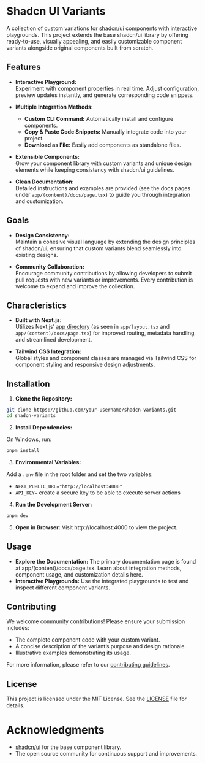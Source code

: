 # Shadcn UI Variants

A collection of custom variations for [shadcn/ui](https://ui.shadcn.com/) components with interactive playgrounds. This project extends the base shadcn/ui library by offering ready-to-use, visually appealing, and easily customizable component variants alongside original components built from scratch.

## Features

- **Interactive Playground:**  
  Experiment with component properties in real time. Adjust configuration, preview updates instantly, and generate corresponding code snippets.

- **Multiple Integration Methods:**

  - **Custom CLI Command:** Automatically install and configure components.
  - **Copy & Paste Code Snippets:** Manually integrate code into your project.
  - **Download as File:** Easily add components as standalone files.

- **Extensible Components:**  
  Grow your component library with custom variants and unique design elements while keeping consistency with shadcn/ui guidelines.

- **Clean Documentation:**  
  Detailed instructions and examples are provided (see the docs pages under `app/(content)/docs/page.tsx`) to guide you through integration and customization.

## Goals

- **Design Consistency:**  
  Maintain a cohesive visual language by extending the design principles of shadcn/ui, ensuring that custom variants blend seamlessly into existing designs.

- **Community Collaboration:**  
  Encourage community contributions by allowing developers to submit pull requests with new variants or improvements. Every contribution is welcome to expand and improve the collection.

## Characteristics

- **Built with Next.js:**  
  Utilizes Next.js’ [app directory](https://nextjs.org/docs/app) (as seen in `app/layout.tsx` and `app/(content)/docs/page.tsx`) for improved routing, metadata handling, and streamlined development.

- **Tailwind CSS Integration:**  
  Global styles and component classes are managed via Tailwind CSS for component styling and responsive design adjustments.

## Installation

1. **Clone the Repository:**

```bash
git clone https://github.com/your-username/shadcn-variants.git
cd shadcn-variants
```

2. **Install Dependencies:**

On Windows, run:

```bash
pnpm install
```

3. **Environmental Variables:**

Add a `.env` file in the root folder and set the two variables:

- `NEXT_PUBLIC_URL="http://localhost:4000"`
- `API_KEY=` create a secure key to be able to execute server actions

4. **Run the Development Server:**

```bash
pnpm dev
```

5. **Open in Browser:**
   Visit http://localhost:4000 to view the project.

## Usage

- **Explore the Documentation:**
  The primary documentation page is found at app/(content)/docs/page.tsx. Learn about integration methods, component usage, and customization details here.
- **Interactive Playgrounds:**
  Use the integrated playgrounds to test and inspect different component variants.

## Contributing

We welcome community contributions! Please ensure your submission includes:

- The complete component code with your custom variant.
- A concise description of the variant’s purpose and design rationale.
- Illustrative examples demonstrating its usage.

For more information, please refer to our [contributing guidelines](CONTRIBUTING.md).

## License

This project is licensed under the MIT License. See the [LICENSE](LICENSE) file for details.

# Acknowledgments

- [shadcn/ui](https://ui.shadcn.com/) for the base component library.
- The open source community for continuous support and improvements.
